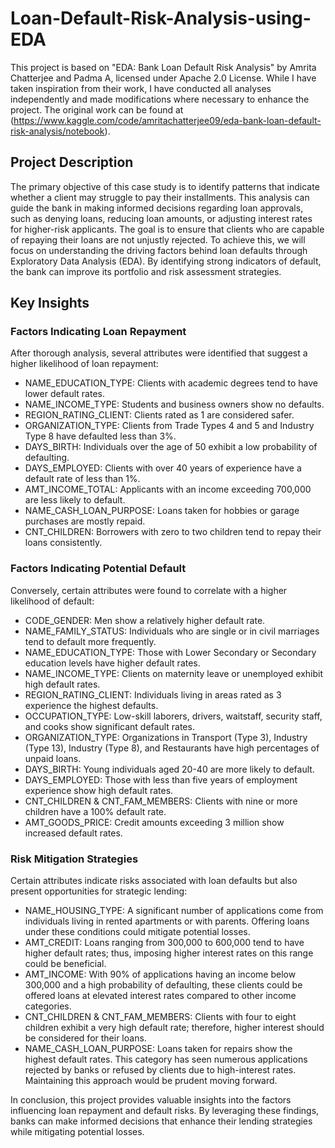 # Loan-Default-Risk-Analysis-using-EDA

This project is based on "EDA: Bank Loan Default Risk Analysis" by Amrita Chatterjee and Padma A, licensed under Apache 2.0 License.  While I have taken inspiration from their work, I have conducted all analyses independently and made modifications where necessary to enhance the project. The original work can be found at (https://www.kaggle.com/code/amritachatterjee09/eda-bank-loan-default-risk-analysis/notebook).

## Project Description
The primary objective of this case study is to identify patterns that indicate whether a client may struggle to pay their installments. This analysis can guide the bank in making informed decisions regarding loan approvals, such as denying loans, reducing loan amounts, or adjusting interest rates for higher-risk applicants. The goal is to ensure that clients who are capable of repaying their loans are not unjustly rejected.
To achieve this, we will focus on understanding the driving factors behind loan defaults through Exploratory Data Analysis (EDA). By identifying strong indicators of default, the bank can improve its portfolio and risk assessment strategies.

## Key Insights
### Factors Indicating Loan Repayment
After thorough analysis, several attributes were identified that suggest a higher likelihood of loan repayment:
- NAME_EDUCATION_TYPE: Clients with academic degrees tend to have lower default rates.
- NAME_INCOME_TYPE: Students and business owners show no defaults.
- REGION_RATING_CLIENT: Clients rated as 1 are considered safer.
- ORGANIZATION_TYPE: Clients from Trade Types 4 and 5 and Industry Type 8 have defaulted less than 3%.
- DAYS_BIRTH: Individuals over the age of 50 exhibit a low probability of defaulting.
- DAYS_EMPLOYED: Clients with over 40 years of experience have a default rate of less than 1%.
- AMT_INCOME_TOTAL: Applicants with an income exceeding 700,000 are less likely to default.
- NAME_CASH_LOAN_PURPOSE: Loans taken for hobbies or garage purchases are mostly repaid.
- CNT_CHILDREN: Borrowers with zero to two children tend to repay their loans consistently.

### Factors Indicating Potential Default
Conversely, certain attributes were found to correlate with a higher likelihood of default:
- CODE_GENDER: Men show a relatively higher default rate.
- NAME_FAMILY_STATUS: Individuals who are single or in civil marriages tend to default more frequently.
- NAME_EDUCATION_TYPE: Those with Lower Secondary or Secondary education levels have higher default rates.
- NAME_INCOME_TYPE: Clients on maternity leave or unemployed exhibit high default rates.
- REGION_RATING_CLIENT: Individuals living in areas rated as 3 experience the highest defaults.
- OCCUPATION_TYPE: Low-skill laborers, drivers, waitstaff, security staff, and cooks show significant default rates.
- ORGANIZATION_TYPE: Organizations in Transport (Type 3), Industry (Type 13), Industry (Type 8), and Restaurants have high percentages of unpaid loans.
- DAYS_BIRTH: Young individuals aged 20-40 are more likely to default.
- DAYS_EMPLOYED: Those with less than five years of employment experience show high default rates.
- CNT_CHILDREN & CNT_FAM_MEMBERS: Clients with nine or more children have a 100% default rate.
- AMT_GOODS_PRICE: Credit amounts exceeding 3 million show increased default rates.

### Risk Mitigation Strategies
Certain attributes indicate risks associated with loan defaults but also present opportunities for strategic lending:
- NAME_HOUSING_TYPE: A significant number of applications come from individuals living in rented apartments or with parents. Offering loans under these conditions could mitigate potential losses.
- AMT_CREDIT: Loans ranging from 300,000 to 600,000 tend to have higher default rates; thus, imposing higher interest rates on this range could be beneficial.
- AMT_INCOME: With 90% of applications having an income below 300,000 and a high probability of defaulting, these clients could be offered loans at elevated interest rates compared to other income categories.
- CNT_CHILDREN & CNT_FAM_MEMBERS: Clients with four to eight children exhibit a very high default rate; therefore, higher interest should be considered for their loans.
- NAME_CASH_LOAN_PURPOSE: Loans taken for repairs show the highest default rates. This category has seen numerous applications rejected by banks or refused by clients due to high-interest rates. Maintaining this approach would be prudent moving forward.

In conclusion, this project provides valuable insights into the factors influencing loan repayment and default risks. By leveraging these findings, banks can make informed decisions that enhance their lending strategies while mitigating potential losses.

